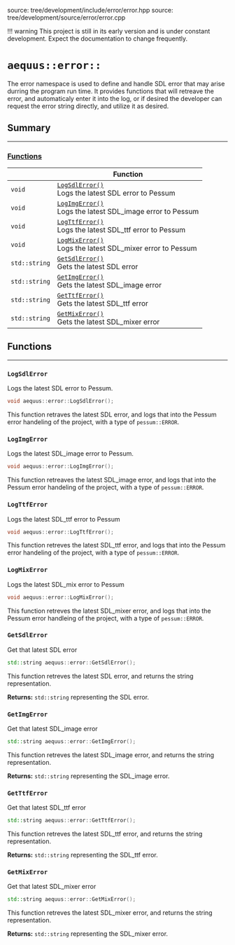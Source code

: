 source: tree/development/include/error/error.hpp
source: tree/development/source/error/error.cpp

!!! warning
    This project is still in its early version and is under constant
    development. Expect the documentation to change frequently.

# `aequus::error::` #

The error namespace is used to define and handle SDL error that may arise
durring the program run time. It provides functions that will retreave the
error, and automaticaly enter it into the log, or if desired the developer can
request the error string directly, and utilize it as desired.

## Summary ##

---

### [Functions](#functions_1) ###

|               | Function                                                                      |
|---------------|-------------------------------------------------------------------------------|
| `void`        | [`LogSdlError()`](#logsdlerror)<br> Logs the latest SDL error to Pessum       |
| `void`        | [`LogImgError()`](#logimgerror)<br> Logs the latest SDL_image error to Pessum |
| `void`        | [`LogTtfError()`](#logttferror)<br> Logs the latest SDL_ttf error to Pessum   |
| `void`        | [`LogMixError()`](#logmixerror)<br> Logs the latest SDL_mixer error to Pessum |
| `std::string` | [`GetSdlError()`](#getsdlerror)<br> Gets the latest SDL error                 |
| `std::string` | [`GetImgError()`](#getimgerror)<br> Gets the latest SDL_image error           |
| `std::string` | [`GetTtfError()`](#getttferror)<br> Gets the latest SDL_ttf error             |
| `std::string` | [`GetMixError()`](#getmixerror)<br> Gets the latest SDL_mixer error           |

## Functions ##

---

### `LogSdlError` ###

Logs the latest SDL error to Pessum.

```cpp
void aequus::error::LogSdlError();
```
This function retraves the latest SDL error, and logs that into the Pessum
error handeling of the project, with a type of `pessum::ERROR`.

### `LogImgError` ###

Logs the latest SDL_image error to Pessum.

```cpp
void aequus::error::LogImgError();
```

This function retreaves the latest SDL_image error, and logs that into the
Pessum error handeling of the project, with a type of `pessum::ERROR`.

### `LogTtfError` ###

Logs the latest SDL_ttf error to Pessum

```cpp
void aequus::error::LogTtfError();
```

This function retreves the latest SDL_ttf error, and logs that into the Pessum
error handeling of the project, with a type of `pessum::ERROR`.

### `LogMixError` ###

Logs the latest SDL_mix error to Pessum

```cpp
void aequus::error::LogMixError();
```

This function retreves the latest SDL_mixer error, and logs that into the
Pessum error handleing of the project, with a type of `pessum::ERROR`.

### `GetSdlError` ###

Get that latest SDL error

```cpp
std::string aequus::error::GetSdlError();
```

This function retreves the latest SDL error, and returns the string
representation.

**Returns:** `std::string` representing the SDL error.

### `GetImgError` ###

Get that latest SDL_image error

```cpp
std::string aequus::error::GetImgError();
```

This function retreves the latest SDL_image error, and returns the string
representation.

**Returns:** `std::string` representing the SDL_image error.

### `GetTtfError` ###

Get that latest SDL_ttf error

```cpp
std::string aequus::error::GetTtfError();
```

This function retreves the latest SDL_ttf error, and returns the string
representation.

**Returns:** `std::string` representing the SDL_ttf error.

### `GetMixError` ###

Get that latest SDL_mixer error

```cpp
std::string aequus::error::GetMixError();
```

This function retreves the latest SDL_mixer error, and returns the string
representation.

**Returns:** `std::string` representing the SDL_mixer error.

